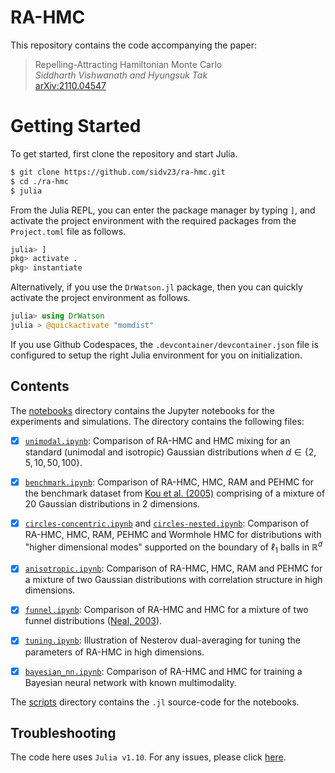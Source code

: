 # RA-HMC

This repository contains the code accompanying the paper: 

> Repelling-Attracting Hamiltonian Monte Carlo<br>
> _Siddharth Vishwanath and Hyungsuk Tak_<br>
> [arXiv:2110.04547](https://arxiv.org/abs/2110.04547)

# Getting Started

To get started, first clone the repository and start Julia.

```bash
$ git clone https://github.com/sidv23/ra-hmc.git
$ cd ./ra-hmc
$ julia
```

From the Julia REPL, you can enter the package manager by typing `]`, and activate the project environment with the required packages from the `Project.toml` file as follows.

```julia
julia> ]
pkg> activate .
pkg> instantiate
```

Alternatively, if you use the `DrWatson.jl` package, then you can quickly activate the project environment as follows.
```julia
julia> using DrWatson
julia > @quickactivate "momdist"
```

If you use Github Codespaces, the `.devcontainer/devcontainer.json` file is configured to setup the right Julia environment for you on initialization. 

## Contents

The [notebooks](./notebooks/) directory contains the Jupyter notebooks for the experiments and simulations. The directory contains the following files:

- [x] [`unimodal.ipynb`](./notebooks/unimodal.ipynb): Comparison of RA-HMC and HMC mixing for an standard (unimodal and isotropic) Gaussian distributions when $d \in \{2, 5, 10, 50, 100\}$.

- [x] [`benchmark.ipynb`](./notebooks/benchmark.ipynb): Comparison of RA-HMC, HMC, RAM and PEHMC for the benchmark dataset from [Kou et al. (2005)](https://projecteuclid.org/journals/annals-of-statistics/volume-34/issue-4/Equi-energy-sampler-with-applications-in-statistical-inference-and-statistical/10.1214/009053606000000515.full) comprising of a mixture of 20 Gaussian distributions in 2 dimensions.

- [x] [`circles-concentric.ipynb`](./notebooks/circles-concentric.ipynb) and [`circles-nested.ipynb`](./notebooks/circles-nested.ipynb): Comparison of RA-HMC, HMC, RAM, PEHMC and Wormhole HMC for distributions with "higher dimensional modes" supported on the boundary of $\ell_1$ balls in $\mathbb{R}^d$

- [x] [`anisotropic.ipynb`](./notebooks/anisotropic.ipynb): Comparison of RA-HMC, HMC, RAM and PEHMC for a mixture of two Gaussian distributions with correlation structure in high dimensions.

- [x] [`funnel.ipynb`](./notebooks/funnel.ipynb): Comparison of RA-HMC and HMC for a mixture of two funnel distributions ([Neal, 2003](https://projecteuclid.org/journals/annals-of-statistics/volume-31/issue-3/Slice-sampling/10.1214/aos/1056562461.full)).

- [x] [`tuning.ipynb`](./notebooks/tuning.ipynb): Illustration of Nesterov dual-averaging for tuning the parameters of RA-HMC in high dimensions.

- [x] [`bayesian_nn.ipynb`](./notebooks/bayesian_nn.ipynb): Comparison of RA-HMC and HMC for training a Bayesian neural network with known multimodality.

The [scripts](./scripts/) directory contains the `.jl` source-code for the notebooks.


## Troubleshooting

The code here uses `Julia v1.10`. For any issues, please click [here](https://github.com/sidv23/ra-hmc/issues/new/choose).
